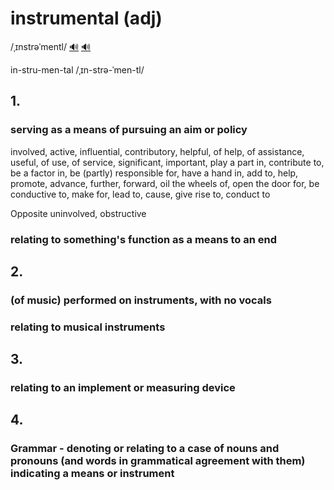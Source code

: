 # instrumental (adj)

/ˌɪnstrəˈmentl/ [🔊](https://www.oxfordlearnersdictionaries.com/media/english/uk_pron/i/ins/instr/instrumental__gb_1.mp3) [🔊](https://www.oxfordlearnersdictionaries.com/media/english/us_pron/i/ins/instr/instrumental__us_1.mp3)

in-stru-men-tal /ˌɪn-strə-ˈmen-tl/

## 1.

### serving as a means of pursuing an aim or policy

involved, active, influential, contributory, helpful, of help, of assistance, useful, of use, of service, significant, important, play a part in, contribute to, be a factor in, be (partly) responsible for, have a hand in, add to, help, promote, advance, further, forward, oil the wheels of, open the door for, be conductive to, make for, lead to, cause, give rise to, conduct to

Opposite uninvolved, obstructive

### relating to something's function as a means to an end

## 2.

### (of music) performed on instruments, with no vocals

### relating to musical instruments

## 3.

### relating to an implement or measuring device

## 4.

### Grammar - denoting or relating to a case of nouns and pronouns (and words in grammatical agreement with them) indicating a means or instrument